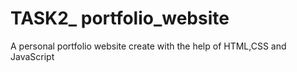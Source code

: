 # TASK2_ portfolio_website
A personal portfolio website create with the help of HTML,CSS and JavaScript
